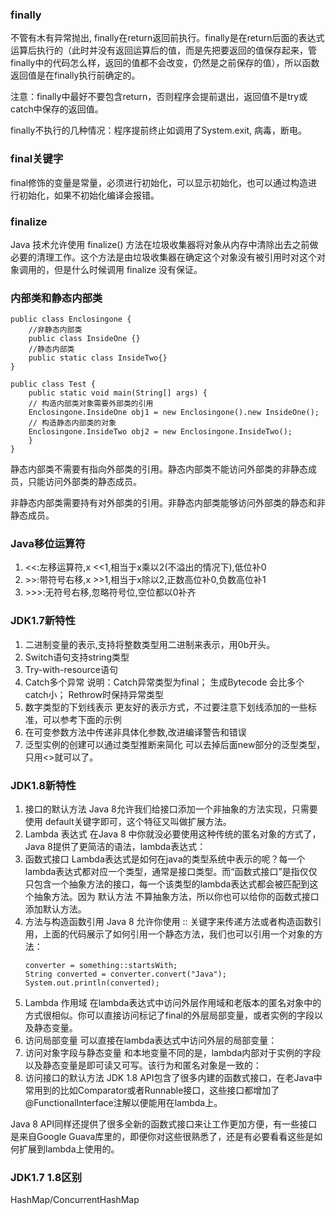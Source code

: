 ### finally

不管有木有异常抛出, finally在return返回前执行。finally是在return后面的表达式运算后执行的（此时并没有返回运算后的值，而是先把要返回的值保存起来，管finally中的代码怎么样，返回的值都不会改变，仍然是之前保存的值），所以函数返回值是在finally执行前确定的。

注意：finally中最好不要包含return，否则程序会提前退出，返回值不是try或catch中保存的返回值。

finally不执行的几种情况：程序提前终止如调用了System.exit, 病毒，断电。

### final关键字

final修饰的变量是常量，必须进行初始化，可以显示初始化，也可以通过构造进行初始化，如果不初始化编译会报错。

### finalize

Java 技术允许使用 finalize\(\) 方法在垃圾收集器将对象从内存中清除出去之前做必要的清理工作。这个方法是由垃圾收集器在确定这个对象没有被引用时对这个对象调用的，但是什么时候调用 finalize 没有保证。

### 内部类和静态内部类

```
public class Enclosingone {
    //非静态内部类
    public class InsideOne {}
    //静态内部类
    public static class InsideTwo{}
}

public class Test {
    public static void main(String[] args) {
    // 构造内部类对象需要外部类的引用
    Enclosingone.InsideOne obj1 = new Enclosingone().new InsideOne();
    // 构造静态内部类的对象
    Enclosingone.InsideTwo obj2 = new Enclosingone.InsideTwo();
    }
}
```

静态内部类不需要有指向外部类的引用。静态内部类不能访问外部类的非静态成员，只能访问外部类的静态成员。

非静态内部类需要持有对外部类的引用。非静态内部类能够访问外部类的静态和非静态成员。

### **Java移位运算符**

1. &lt;&lt;:左移运算符,x &lt;&lt;1,相当于x乘以2\(不溢出的情况下\),低位补0
2. &gt;&gt;:带符号右移,x &gt;&gt;1,相当于x除以2,正数高位补0,负数高位补1
3. &gt;&gt;&gt;:无符号右移,忽略符号位,空位都以0补齐

### JDK1.7新特性

1. 二进制变量的表示,支持将整数类型用二进制来表示，用0b开头。
2. Switch语句支持string类型 
3. Try-with-resource语句 
4. Catch多个异常 说明：Catch异常类型为final； 生成Bytecode 会比多个catch小； Rethrow时保持异常类型
5. 数字类型的下划线表示 更友好的表示方式，不过要注意下划线添加的一些标准，可以参考下面的示例
6. 在可变参数方法中传递非具体化参数,改进编译警告和错误 
7. 泛型实例的创建可以通过类型推断来简化 可以去掉后面new部分的泛型类型，只用&lt;&gt;就可以了。

### JDK1.8新特性

1. 接口的默认方法
   Java 8允许我们给接口添加一个非抽象的方法实现，只需要使用 default关键字即可，这个特征又叫做扩展方法。
2. Lambda 表达式
   在Java 8 中你就没必要使用这种传统的匿名对象的方式了，Java 8提供了更简洁的语法，lambda表达式：
3. 函数式接口
   Lambda表达式是如何在java的类型系统中表示的呢？每一个lambda表达式都对应一个类型，通常是接口类型。而“函数式接口”是指仅仅只包含一个抽象方法的接口，每一个该类型的lambda表达式都会被匹配到这个抽象方法。因为 默认方法 不算抽象方法，所以你也可以给你的函数式接口添加默认方法。
4. 方法与构造函数引用
   Java 8 允许你使用 :: 关键字来传递方法或者构造函数引用，上面的代码展示了如何引用一个静态方法，我们也可以引用一个对象的方法：
   ```
   converter = something::startsWith;
   String converted = converter.convert("Java");
   System.out.println(converted);
   ```
5. Lambda 作用域
   在lambda表达式中访问外层作用域和老版本的匿名对象中的方式很相似。你可以直接访问标记了final的外层局部变量，或者实例的字段以及静态变量。
6. 访问局部变量
   可以直接在lambda表达式中访问外层的局部变量：
7. 访问对象字段与静态变量
   和本地变量不同的是，lambda内部对于实例的字段以及静态变量是即可读又可写。该行为和匿名对象是一致的：
8. 访问接口的默认方法
   JDK 1.8 API包含了很多内建的函数式接口，在老Java中常用到的比如Comparator或者Runnable接口，这些接口都增加了@FunctionalInterface注解以便能用在lambda上。

Java 8 API同样还提供了很多全新的函数式接口来让工作更加方便，有一些接口是来自Google Guava库里的，即便你对这些很熟悉了，还是有必要看看这些是如何扩展到lambda上使用的。

### JDK1.7 1.8区别

HashMap/ConcurrentHashMap

